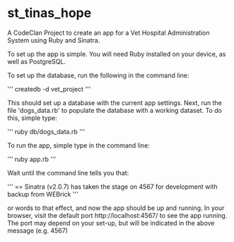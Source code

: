 # st_tinas_hope
A CodeClan Project to create an app for a Vet Hospital Administration System using Ruby and Sinatra.

To set up the app is simple. You will need Ruby installed on your device, as well as PostgreSQL.

To set up the database, run the following in the command line: 

'''
createdb -d vet_project
'''

This should set up a database with the current app settings. Next, run the file 'dogs_data.rb' to populate the database with a working dataset.
To do this, simple type:

'''
ruby db/dogs_data.rb
'''

To run the app, simple type in the command line: 

'''
ruby app.rb
'''

Wait until the command line tells you that:

''' == Sinatra (v2.0.7) has taken the stage on 4567 for development with backup from WEBrick '''

or words to that effect, and now the app should be up and running. In your browser, visit the default port http://localhost:4567/
to see the app running. The port may depend on your set-up, but will be indicated in the above message (e.g. 4567)
